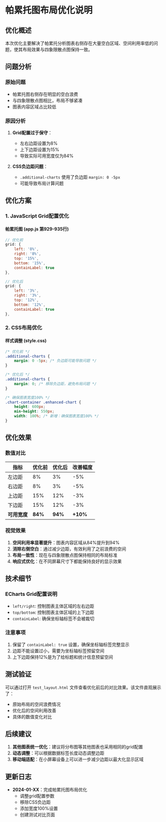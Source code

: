 # 帕累托图布局优化说明

## 优化概述

本次优化主要解决了帕累托分析图表右侧存在大量空白区域、空间利用率低的问题，使其布局效果与四象限散点图保持一致。

## 问题分析

### 原始问题
- 帕累托图右侧存在明显的空白浪费
- 与四象限散点图相比，布局不够紧凑
- 图表内容区域占比较低

### 原因分析
1. **Grid配置过于保守**：
   - 左右边距设置为8%
   - 上下边距设置为15%
   - 导致实际可用宽度仅为84%

2. **CSS负边距问题**：
   - `.additional-charts` 使用了负边距 `margin: 0 -5px`
   - 可能导致布局计算问题

## 优化方案

### 1. JavaScript Grid配置优化

#### 帕累托图 (app.js 第929-935行)
```javascript
// 优化前
grid: {
    left: '8%',
    right: '8%',
    top: '15%',
    bottom: '15%',
    containLabel: true
},

// 优化后
grid: {
    left: '3%',
    right: '3%',
    top: '12%',
    bottom: '12%',
    containLabel: true
},
```

### 2. CSS布局优化

#### 样式调整 (style.css)
```css
/* 优化前 */
.additional-charts {
    margin: 0 -5px; /* 负边距可能导致问题 */
}

/* 优化后 */
.additional-charts {
    margin: 0; /* 移除负边距，避免布局问题 */
}

/* 确保图表宽度100% */
.chart-container .enhanced-chart {
    height: 600px;
    min-height: 550px;
    width: 100%; /* 新增：确保图表宽度100% */
}
```

## 优化效果

### 数值对比
| 指标 | 优化前 | 优化后 | 改善幅度 |
|------|--------|--------|----------|
| 左边距 | 8% | 3% | -5% |
| 右边距 | 8% | 3% | -5% |
| 上边距 | 15% | 12% | -3% |
| 下边距 | 15% | 12% | -3% |
| **可用宽度** | **84%** | **94%** | **+10%** |

### 视觉效果
1. **空间利用率显著提升**：图表内容区域从84%提升到94%
2. **消除右侧空白**：通过减少边距，有效利用了之前浪费的空间
3. **布局一致性**：现在与四象限散点图保持相同的布局标准
4. **响应式优化**：在不同屏幕尺寸下都能保持良好的显示效果

## 技术细节

### ECharts Grid配置说明
- `left/right`: 控制图表主体区域的左右边距
- `top/bottom`: 控制图表主体区域的上下边距
- `containLabel`: 确保坐标轴标签不会被裁切

### 注意事项
1. 保留了 `containLabel: true` 设置，确保坐标轴标签完整显示
2. 边距不能设置过小，需要为坐标轴标签预留空间
3. 上下边距保持12%是为了给标题和统计信息预留空间

## 测试验证

可以通过打开 `test_layout.html` 文件查看优化前后的对比效果。该文件直观展示了：
- 原始布局的空间浪费情况
- 优化后的空间利用改善
- 具体的数值变化对比

## 后续建议

1. **其他图表统一优化**：建议将分布图等其他图表也采用相同的grid配置
2. **动态调整**：可以根据数据标签长度动态调整边距
3. **移动端适配**：在小屏幕设备上可以进一步减少边距以最大化显示区域

## 更新日志

- **2024-01-XX**：完成帕累托图布局优化
  - 调整grid配置参数
  - 移除CSS负边距
  - 添加宽度100%设置
  - 创建测试对比页面
